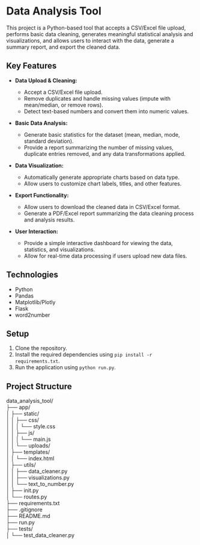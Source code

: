 # Data Analysis Tool

This project is a Python-based tool that accepts a CSV/Excel file upload, performs basic data cleaning, generates meaningful statistical analysis and visualizations, and allows users to interact with the data, generate a summary report, and export the cleaned data.

## Key Features

- **Data Upload & Cleaning:**
  - Accept a CSV/Excel file upload.
  - Remove duplicates and handle missing values (impute with mean/median, or remove rows).
  - Detect text-based numbers and convert them into numeric values.

- **Basic Data Analysis:**
  - Generate basic statistics for the dataset (mean, median, mode, standard deviation).
  - Provide a report summarizing the number of missing values, duplicate entries removed, and any data transformations applied.

- **Data Visualization:**
  - Automatically generate appropriate charts based on data type.
  - Allow users to customize chart labels, titles, and other features.

- **Export Functionality:**
  - Allow users to download the cleaned data in CSV/Excel format.
  - Generate a PDF/Excel report summarizing the data cleaning process and analysis results.

- **User Interaction:**
  - Provide a simple interactive dashboard for viewing the data, statistics, and visualizations.
  - Allow for real-time data processing if users upload new data files.

## Technologies

- Python
- Pandas
- Matplotlib/Plotly
- Flask
- word2number

## Setup

1. Clone the repository.
2. Install the required dependencies using `pip install -r requirements.txt`.
3. Run the application using `python run.py`.

## Project Structure

data_analysis_tool/  
├── app/  
│ ├── static/  
│ │ ├── css/  
│ │ │ └── style.css  
│ │ ├── js/  
│ │ │ └── main.js  
│ │ └── uploads/  
│ ├── templates/  
│ │ └── index.html  
│ ├── utils/  
│ │ ├── data_cleaner.py  
│ │ ├── visualizations.py  
│ │ └── text_to_number.py  
│ ├── init.py  
│ └── routes.py  
├── requirements.txt  
├── .gitignore  
├── README.md  
├── run.py  
├── tests/  
│ └── test_data_cleaner.py